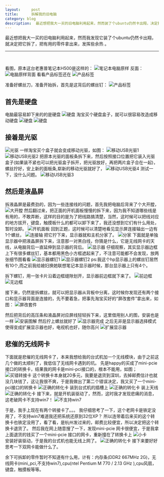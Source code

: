 ```yaml
---    
layout:     post    
title:      拆解我的旧电脑    
category: blog    
description:  最近想把我大一买的旧电脑利用起来，然而装了个ubuntu仍然卡出翔，决定把它拆了，把有用的零件拿出来，发挥些余热 
---    
```

      
 最近想把我大一买的旧电脑利用起来，然而我发现它装了个ubuntu仍然卡出翔，就决定把它拆了，把有用的零件拿出来，发挥些余热 。

***    
<br />     
      
看图，原本这台老惠普笔记本H500是这样的：
![笔记本电脑原样](/images/COMPUTER/IMG_20160315_192719.jpg)
反面：
![电脑原样背面](/images/COMPUTER/IMG_20160315_192731.jpg)
看看产品标签还在
![产品标签](/images/COMPUTER/IMG_20160315_192903.jpg)

准备好螺丝刀，准备开始拆，首先是这背后的螺丝钉：
![产品标签](/images/COMPUTER/IMG_20160315_192836.jpg)

## 首先是硬盘
电脑最容易卸下来的的是硬盘
![硬盘](/images/COMPUTER/IMG_20160315_194058.jpg)
淘宝买个硬盘盒子，就可以很容易改造成移动硬盘
![硬盘](/images/COMPUTER/IMG_20160322_225604.jpg)
![硬盘](/images/COMPUTER/IMG_20160322_225535.jpg)

## 接着是光驱
![光驱](/images/COMPUTER/IMG_20160315_194718.jpg)
一样淘宝买个盒子就会变成移动光驱，如图：
![移动USB光驱1](/images/COMPUTER/IMG_20160319_205354.jpg)
![移动USB光驱2](/images/COMPUTER/IMG_20160319_205447.jpg)
把原本光驱的面板条拆下来，然后按照接口位置把它装入光驱盒子(如果装不紧也可以把光驱盒子拆开，把光驱放好，再把两片盒子合在一起)，螺丝拧好，安上新的面板条,崭新的移动光驱就好了，
![移动USB光驱4](/images/COMPUTER/IMG_20160319_222547.jpg)
测试一下，没什么问题。
![移动USB光驱3](/images/COMPUTER/IMG_20160319_221405.jpg)


## 然后是液晶屏
拆液晶屏是最费劲的，因为一些连接线的问题，首先我把电脑后背来了个大开膛，
![大开膛](/images/COMPUTER/IMG_20160315_201641.jpg)
然后翻过来，把正面的开机面板慢慢的拆下来，因为我不知道哪些线是有用的，不敢弄断，这样的目的是为了把线路搞清楚，当然，这时候可以把线对应的地方拔开，键盘，触摸板什么的都可以卸下来了，我还没想到它们有什么用处，暂时没卸。
![开机面板](/images/COMPUTER/IMG_20160315_202900.jpg)
回到正题，这时候可以清楚地看见显示屏连接轴出一边有1个螺丝，
![连接轴](/images/COMPUTER/IMG_20160315_203338.jpg)
把它拧下来，显示器就和主机分家了。
![分家](/images/COMPUTER/IMG_20160315_205139.jpg)
下面就是单独显示器中把液晶屏拆下来，注意那一对黑白线，你猜是什么，它是无线网卡的天线，从电脑背后一直延伸到显示器的背后。
![显示器](/images/COMPUTER/IMG_20160315_212551.jpg)
仔细观察，其实显示器边框上下有很多螺丝钉，基本都用黑色小方框遮起来了，不注意可能都不会发现，放两张细节图看看
![显示器螺钉1](/images/COMPUTER/IMG_20160315_195444.jpg)
![显示器螺钉2](/images/COMPUTER/IMG_20160315_195449.jpg)
ps:我这个hp显示器上的螺丝钉居然有10个,而之前我给媳妇换她联想笔记本显示器时候，那台显示器上只有4个。

拆下螺钉，用一张卡片沿着边框缝隙划开，显示器前边框就下来了。
![前边框](/images/COMPUTER/IMG_20160315_213540.jpg)
![无边框](/images/COMPUTER/IMG_20160315_213846.jpg)


接下来，仍然是拆螺丝，就可以把显示器从背板中分离，这时候你发现还有两个接口和显示器背面是连接的，先不要着急，把事先淘宝买好的“屏改套件”拿出来，如图：
![屏改套件](/images/COMPUTER/IMG_20160320_194148.jpg)

然后把背后的高压条和液晶屏对应屏线轻轻拆下来，这里借用别人的图，安装也是一样
![安装图解](/images/COMPUTER/T2nRtSXnBXXXXXXXXX_!!211734335.jpg)
然后拧上螺丝就好了
![显示器完成](/images/COMPUTER/aaa.jpg)
之后无非是显示器选择模式使得变成扩展显示器也好，电视机也好，随你高兴
![扩展显示器](/images/COMPUTER/IMG_20160320_212339.jpg)


##  悲催的无线网卡
下面就是悲催的无线网卡了，本来我想给我的台式机加一个无线模块，由于之前这几个做的太顺利了，我低估了无线网卡遇到的坑。
先是happy的买成了mini-pcie接口的转换卡，结果我的网卡是mini-pci接口的，根本不能用，如图；
![买错转接卡](/images/COMPUTER/IMG_20160322_230919.jpg) 
这个转换卡本身就20多元，我要是退货到深圳，去掉邮费估计也就没几块钱了，这让我很不爽，于是我做出了第二个错误决定，我又买了一个mini-pci接口的转换卡
![正确的转化卡](/images/COMPUTER/IMG_20160320_192148.jpg) 
装到台式机的插槽上
![正确的转化卡](/images/COMPUTER/IMG_20160320_211038.jpg) 
装上天线
![正确的转化卡](/images/COMPUTER/IMG_20160320_211043.jpg) 
接下来，就是开机装驱动了，然而，这时我才发现悲痛的消息，这老破网卡不支持win7！
![不支持win7](/images/COMPUTER/unsupported.JPG) 

于是，我手上现在有两个转接卡了。。。 
我仔细思考了一下，这个老网卡是铁定没用了，不支持win7难道我还把系统还原到32位XP？
所以连带着后来买的这个转换卡也铁定没用了，看了看，是杭州发过来的，邮费比较便宜，所以决定把这个转换卡退货了。
然后我在网上随意搜了一下，发现mini-pcie 网卡很便宜，于是我拿上面退货的钱买了一个mini-pcie 接口的网卡，重新撞在了转换卡上
![小卡](/images/COMPUTER/IMG_20160323_194107.jpg)  
安装好装驱动，于是我的台式机也能无线上网了。
![正确的转化卡](/images/COMPUTER/IMG_20160323_195434.jpg) 
接下来要好好思考一下双网卡能做什么了。




余下可拆卸的零件暂时不知道有什么用，计有：内存条(DDR2  667MHz 2G)，无线网卡(mini_pci,不支持win7),cpu(ntel Pentium M 770 / 2.13 GHz ),cpu风扇，键盘，触摸板等等。

